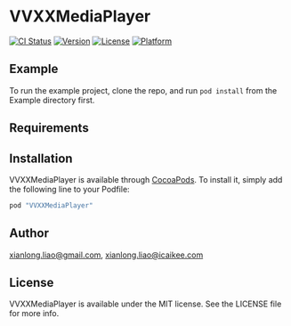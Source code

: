 # VVXXMediaPlayer

[![CI Status](http://img.shields.io/travis/xianlong.liao@gmail.com/VVXXMediaPlayer.svg?style=flat)](https://travis-ci.org/xianlong.liao@gmail.com/VVXXMediaPlayer)
[![Version](https://img.shields.io/cocoapods/v/VVXXMediaPlayer.svg?style=flat)](http://cocoapods.org/pods/VVXXMediaPlayer)
[![License](https://img.shields.io/cocoapods/l/VVXXMediaPlayer.svg?style=flat)](http://cocoapods.org/pods/VVXXMediaPlayer)
[![Platform](https://img.shields.io/cocoapods/p/VVXXMediaPlayer.svg?style=flat)](http://cocoapods.org/pods/VVXXMediaPlayer)

## Example

To run the example project, clone the repo, and run `pod install` from the Example directory first.

## Requirements

## Installation

VVXXMediaPlayer is available through [CocoaPods](http://cocoapods.org). To install
it, simply add the following line to your Podfile:

```ruby
pod "VVXXMediaPlayer"
```

## Author

xianlong.liao@gmail.com, xianlong.liao@icaikee.com

## License

VVXXMediaPlayer is available under the MIT license. See the LICENSE file for more info.
